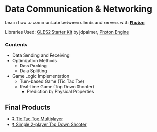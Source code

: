 # Data Communication & Networking
Learn how to communicate between clients and servers with **[Photon](https://www.photonengine.com/)**

Libraries Used: [GLES2 Starter Kit](https://bitbucket.org/jdpalmer/gles2-starter-kit/) by jdpalmer, [Photon Engine](https://www.photonengine.com/)

### Contents
* Data Sending and Receiving
* Optimization Methods
  * Data Packing
  * Data Splitting
* Game Logic Implementation
  * Turn-based Game (Tic Tac Toe)
  * Real-time Game (Top Down Shooter)
    * Prediction by Physical Properties

## Final Products
* [:arrow_double_down: Tic Tac Toe Multiplayer](https://github.com/FattyMieo/PhotonProject/releases/tag/ttt-v1.0)
* [:arrow_double_down: Simple 2-player Top Down Shooter](https://github.com/FattyMieo/TopDownShooter-MP-Photon/releases/tag/v1.0)
